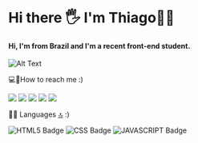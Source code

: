 # Hi there 🖐 I'm Thiago🙋‍♂️ # 
 #### Hi, I'm from Brazil and I'm a recent front-end student. ####
 ![Alt Text](https://media1.tenor.com/images/39828c7dab661d0a305b43744dd9745e/tenor.gif?itemid=8527799)
 
 💻📱How to reach me :)
  
[<img src="https://img.shields.io/badge/LinkedIn-0077B5?style=for-the-badge&logo=linkedin&logoColor=white" />](https://www.linkedin.com/in/thiagosousa-js/) [<img src = "https://img.shields.io/badge/instagram-%23E4405F.svg?&style=for-the-badge&logo=instagram&logoColor=white">](https://www.instagram.com/thiagosousa.js/) [<img src = "https://img.shields.io/badge/Stack_Overflow-FE7A16?style=for-the-badge&logo=stack-overflow&logoColor=white">](https://pt.stackoverflow.com/users/260006/thiago-sousa?tab=profile)
[<img src="https://img.shields.io/badge/Telegram-2CA5E0?style=for-the-badge&logo=telegram&logoColor=white" />]() [<img src="https://img.shields.io/badge/Twitter-1DA1F2?style=for-the-badge&logo=twitter&logoColor=white" />](https://twitter.com/thiagothree)
 
 
  👩‍💻  Languages  [🔝](https://github.com/alexandresanlim/Badges4-README.md-Profile#welcome-badges-4-readmemd-profile) :)
  
  ![HTML5 Badge](https://img.shields.io/badge/HTML5-E34F26?style=for-the-badge&logo=html5&logoColor=white)  ![CSS Badge](https://img.shields.io/badge/CSS3-1572B6?style=for-the-badge&logo=css3&logoColor=white) ![JAVASCRIPT Badge](https://img.shields.io/badge/JavaScript-323330?style=for-the-badge&logo=javascript&logoColor=F7DF1E)
